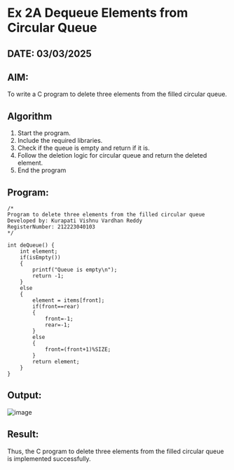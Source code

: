 # Ex 2A Dequeue Elements from Circular Queue
## DATE: 03/03/2025
## AIM:
To write a C program to delete three elements from the filled circular queue.

## Algorithm
1. Start the program.
2. Include the required libraries.
3. Check if the queue is empty and return if it is.
4. Follow the deletion logic for circular queue and return the deleted element.
5. End the program

## Program:
```
/*
Program to delete three elements from the filled circular queue
Developed by: Kurapati Vishnu Vardhan Reddy
RegisterNumber: 212223040103
*/

int deQueue() {
    int element;
    if(isEmpty())
    {
        printf("Queue is empty\n");
        return -1;
    }
    else
    {
        element = items[front];
        if(front==rear)
        {
            front=-1;
            rear=-1;
        }
        else
        {
            front=(front+1)%SIZE;
        }
        return element;
    }
}
```

## Output:

![image](https://github.com/user-attachments/assets/356a82ca-fd0f-4060-ac12-87adc29dd5b9)

## Result:
Thus, the C program to delete three elements from the filled circular queue is implemented successfully.
